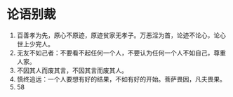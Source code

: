 # 论语别裁

1. 百善孝为先，原心不原迹，原迹贫家无孝子。万恶淫为首，论迹不论心，论心世上少完人。
2. 无友不如己者：不要看不起任何一个人，不要认为任何一个人不如自己，尊重人家。
3. 不因其人而废其言，不因其言而废其人。
4. 慎终追远：一个人要想有好的结果，不如有好的开始。菩萨畏因，凡夫畏果。
5. 58
